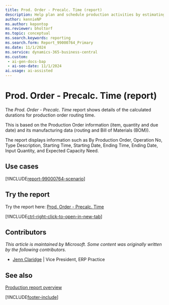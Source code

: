 ```yaml
---
title: Prod. Order - Precalc. Time (report)
description: Help plan and schedule production activities by estimating the time needed to complete each production order based on factors such as work centers, machine centers, and routing information.
author: kennieNP
ms.author: kepontop
ms.reviewer: bholtorf
ms.topic: conceptual
ms.search.keywords: reporting
ms.search.form: Report_99000764_Primary
ms.date: 11/1/2024
ms.service: dynamics-365-business-central
ms.custom:
 - ai-gen-docs-bap
 - ai-seo-date: 11/1/2024
ai.usage: ai-assisted
---
```


# Prod. Order - Precalc. Time (report)

The *Prod. Order - Precalc. Time* report shows details of the calculated durations for production order routing time.

This is based on the Production Order information (item, quantity and due date) and its manufacturing data (routing and Bill of Materials (BOM)).	

The report displays information such as By Production Order, Operation No, Type Description, Starting Time, Starting Date, Ending Time, Ending Date, Input Quantity, and Expected Capacity Need.


## Use cases

[!INCLUDE[report-99000764-scenario](../includes/report-99000764-scenario-include.md)]

<!-- 

Prompt

Below is a report in an ERP system. Provide 3-4 use cases for different personas working with manufacturing

Format like this:    
  
As a <persona>, use the report to    
* use case 1  
* use case 2    

Do not capitalize the persona names. 

Do not start lines with "Use the data to"

## Report name
Prod. Order - Precalc. Time

## Report description

### What the report does

### Use cases
Help plan and schedule production activities by estimating the time needed to complete each production order based on factors such as work centers, machine centers, and routing information.

Please include your data sources and URLs

-->


## Try the report

Try the report here: [Prod. Order - Precalc. Time](https://businesscentral.dynamics.com?report=99000764)

[!INCLUDE[ctrl-right-click-to-open-in-new-tab](../includes/ctrl-right-click-to-open-in-new-tab.md)]


## Contributors

*This article is maintained by Microsoft. Some content was originally written by the following contributors.*

* [Jenn Claridge](https://www.linkedin.com/in/jenn-morton-sabre/) | Vice President, ERP Practice


## See also

[Production report overview](../production-reports.md)  

[!INCLUDE[footer-include](../includes/footer-banner.md)]